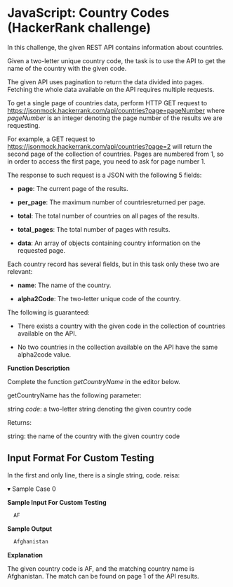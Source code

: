 # JavaScript: Country Codes (HackerRank challenge)


In this challenge, the given REST API contains information about countries.

Given a two-letter unique country code, the task is to use the API to get the name of the country with the given code.

The given API uses pagination to return the data divided into pages. Fetching the whole data available on the API requires multiple requests.

To get a single page of countries data, perform HTTP GET request to https://jsonmock.hackerrank.com/api/countries?page=pageNumber where _pageNumber_ is an integer denoting the page number of the results we are requesting.

For example, a GET request to https://jsonmock.hackerrank.com/api/countries?page=2 will return the second page of the collection of countries. Pages are numbered from 1, so in order to access the first page, you need to ask for page number 1.

The response to such request is a JSON with the following 5 fields:

- **page**: The current page of the results. 

- **per_page**: The maximum number of countriesreturned per page. 

- **total**: The total number of countries on all pages of the results.

- **total_pages**: The total number of pages with results.

- **data**: An array of objects containing country information on the requested page.


Each country record has several fields, but in this task only these two are relevant:

- **name**: The name of the country.

- **alpha2Code**: The two-letter unique code of the country.


The following is guaranteed:

- There exists a country with the given code in the collection of countries available on the API.

- No two countries in the collection available on the API have the same alpha2code value.


**Function Description**

Complete the function _getCountryName_ in the editor below.

getCountryName has the following parameter: 
  
  string _code_: a two-letter string denoting the given country code

Returns:

  string: the name of the country with the given country code

## Input Format For Custom Testing

In the first and only line, there is a single string, code. reisa:

▾ Sample Case 0

**Sample Input For Custom Testing**

```bash
  AF
```

**Sample Output**

```bash
  Afghanistan
```

**Explanation**

The given country code is AF, and the matching country name is Afghanistan. The match can be found on page 1 of the API results.

